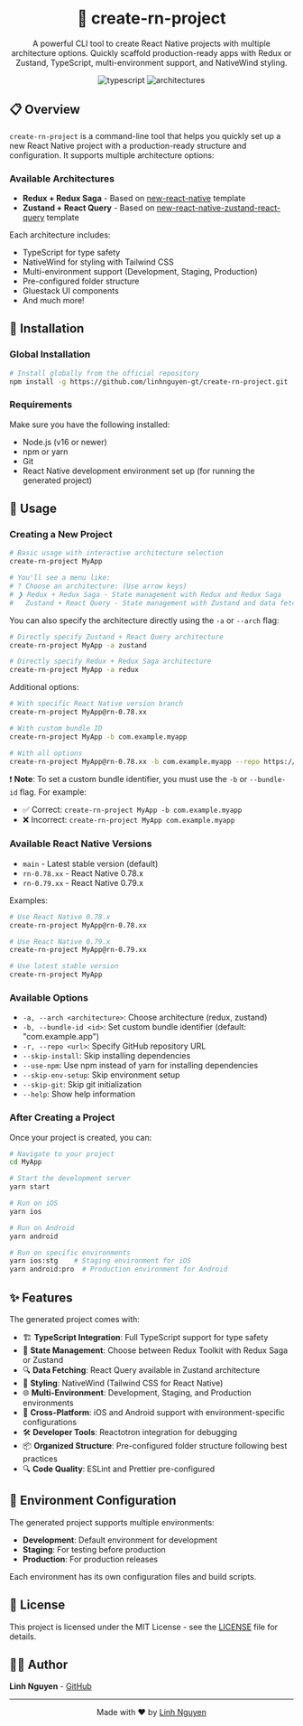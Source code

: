 <div align="center">
  <h1>🚀 create-rn-project</h1>
  <p>A powerful CLI tool to create React Native projects with multiple architecture options. Quickly scaffold production-ready apps with Redux or Zustand, TypeScript, multi-environment support, and NativeWind styling.</p>
</div>

<p align="center">
  <img src="https://img.shields.io/badge/TypeScript-Integrated-blue?style=for-the-badge&logo=typescript&logoColor=white" alt="typescript" />
  <img src="https://img.shields.io/badge/Multiple_Architectures-Available-28A745?style=for-the-badge" alt="architectures" />
</p>

## 📋 Overview

`create-rn-project` is a command-line tool that helps you quickly set up a new React Native project with a production-ready structure and configuration. It supports multiple architecture options:

### Available Architectures

- **Redux + Redux Saga** - Based on [new-react-native](https://github.com/linhnguyen-gt/new-react-native) template
- **Zustand + React Query** - Based on [new-react-native-zustand-react-query](https://github.com/linhnguyen-gt/new-react-native-zustand-react-query) template

Each architecture includes:

- TypeScript for type safety
- NativeWind for styling with Tailwind CSS
- Multi-environment support (Development, Staging, Production)
- Pre-configured folder structure
- Gluestack UI components
- And much more!

## 🚀 Installation

### Global Installation

```bash
# Install globally from the official repository
npm install -g https://github.com/linhnguyen-gt/create-rn-project.git
```

### Requirements

Make sure you have the following installed:

- Node.js (v16 or newer)
- npm or yarn
- Git
- React Native development environment set up (for running the generated project)

## 📱 Usage

### Creating a New Project

```bash
# Basic usage with interactive architecture selection
create-rn-project MyApp

# You'll see a menu like:
# ? Choose an architecture: (Use arrow keys)
# ❯ Redux + Redux Saga - State management with Redux and Redux Saga
#   Zustand + React Query - State management with Zustand and data fetching with React Query
```

You can also specify the architecture directly using the `-a` or `--arch` flag:

```bash
# Directly specify Zustand + React Query architecture
create-rn-project MyApp -a zustand

# Directly specify Redux + Redux Saga architecture
create-rn-project MyApp -a redux
```

Additional options:

```bash
# With specific React Native version branch
create-rn-project MyApp@rn-0.78.xx

# With custom bundle ID
create-rn-project MyApp -b com.example.myapp

# With all options
create-rn-project MyApp@rn-0.78.xx -b com.example.myapp --repo https://github.com/yourusername/your-repo.git --skip-install --use-npm
```

❗ **Note**: To set a custom bundle identifier, you must use the `-b` or `--bundle-id` flag. For example:
- ✅ Correct: `create-rn-project MyApp -b com.example.myapp`
- ❌ Incorrect: `create-rn-project MyApp com.example.myapp`

### Available React Native Versions

- `main` - Latest stable version (default)
- `rn-0.78.xx` - React Native 0.78.x
- `rn-0.79.xx` - React Native 0.79.x

Examples:

```bash
# Use React Native 0.78.x
create-rn-project MyApp@rn-0.78.xx

# Use React Native 0.79.x
create-rn-project MyApp@rn-0.79.xx

# Use latest stable version
create-rn-project MyApp
```

### Available Options

- `-a, --arch <architecture>`: Choose architecture (redux, zustand)
- `-b, --bundle-id <id>`: Set custom bundle identifier (default: "com.example.app")
- `-r, --repo <url>`: Specify GitHub repository URL
- `--skip-install`: Skip installing dependencies
- `--use-npm`: Use npm instead of yarn for installing dependencies
- `--skip-env-setup`: Skip environment setup
- `--skip-git`: Skip git initialization
- `--help`: Show help information

### After Creating a Project

Once your project is created, you can:

```bash
# Navigate to your project
cd MyApp

# Start the development server
yarn start

# Run on iOS
yarn ios

# Run on Android
yarn android

# Run on specific environments
yarn ios:stg    # Staging environment for iOS
yarn android:pro  # Production environment for Android
```

## ✨ Features

The generated project comes with:

- 🏗️ **TypeScript Integration**: Full TypeScript support for type safety
- 🔄 **State Management**: Choose between Redux Toolkit with Redux Saga or Zustand
- 🔍 **Data Fetching**: React Query available in Zustand architecture
- 🎨 **Styling**: NativeWind (Tailwind CSS for React Native)
- 🌐 **Multi-Environment**: Development, Staging, and Production environments
- 📱 **Cross-Platform**: iOS and Android support with environment-specific configurations
- 🛠️ **Developer Tools**: Reactotron integration for debugging
- 📦 **Organized Structure**: Pre-configured folder structure following best practices
- 🔍 **Code Quality**: ESLint and Prettier pre-configured

## 🔧 Environment Configuration

The generated project supports multiple environments:

- **Development**: Default environment for development
- **Staging**: For testing before production
- **Production**: For production releases

Each environment has its own configuration files and build scripts.

## 📄 License

This project is licensed under the MIT License - see the [LICENSE](LICENSE) file for details.

## 👨‍💻 Author

**Linh Nguyen** - [GitHub](https://github.com/linhnguyen-gt)

---

<p align="center">
  Made with ❤️ by <a href="https://github.com/linhnguyen-gt">Linh Nguyen</a>
</p>

